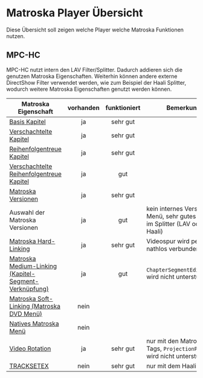 # Matroska Player Übersicht
Diese Übersicht soll zeigen welche Player welche Matroska Funktionen nutzen.

## MPC-HC
MPC-HC nutzt intern den LAV Filter/Splitter. Dadurch addieren sich die genutzen Matroska Eigenschaften. Weiterhin können andere externe DirectShow Filter verwendet werden, wie zum Beispiel der Haali Splitter, wodurch weitere Matroska Eigenschaften genutzt werden können.

Matroska Eigenschaft | vorhanden | funktioniert | Bemerkung
---------------------|:---------:|:------------:|----------
[Basis Kapitel](BasicChapters_ger.md)| ja | sehr gut |
[Verschachtelte Kapitel](NestedChapters_ger.md)| ja | sehr gut |
[Reihenfolgentreue Kapitel](OrderedChapters_ger.md)| ja | sehr gut |
[Verschachtelte Reihenfolgentreue Kapitel](NestedOrderedChapters_ger.md)| ja | gut |
[Matroska Versionen](EditionEntry_ger.md)| ja | sehr gut |
Auswahl der Matroska Versionen | ja | gut | kein internes Versionen Menü, sehr gutes Menü im Splitter (LAV oder Haali)
[Matroska Hard-Linking](HardLinking_ger.md)| ja | sehr gut | Videospur wird perfekt nathlos verbunden
[Matroska Medium-Linking (Kapitel-Segment-Verknüpfung)](ChapterSegmentLinking_ger.md)| ja | gut | `ChapterSegmentEditionUID` wird nicht unterstützt
[Matroska Soft-Linking (Matroska DVD Menü)](MatroskaMenu_ger.md#matroska-dvd-men%C3%BC-matroska-soft-linking)| nein | |
[Natives Matroska Menü](MatroskaMenu_ger.md#natives-matroska-men%C3%BC)| nein | |
[Video Rotation](Rotate_ger.md)| ja | sehr gut | nur mit den Matroska Tags, `ProjectionPoseRoll` wird nicht unterstützt
[TRACKSETEX](TRACKSETEX_ger.md)| nein | sehr gut | nur mit dem Haali Splitter
